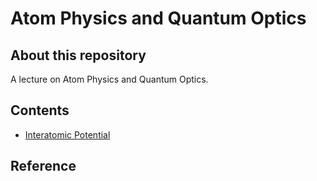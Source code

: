 # Atom Physics and Quantum Optics

## About this repository

A lecture on Atom Physics and Quantum Optics.

## Contents

* [Interatomic Potential](Interatomic%20Potential.ipynb)

## Reference
